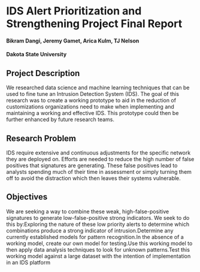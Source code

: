 # IDS Alert Prioritization and Strengthening Project Final Report
#### Bikram Dangi, Jeremy Gamet, Arica Kulm, TJ Nelson
#### Dakota State University

## Project Description
We researched data science and machine learning techniques that can be used to fine tune an Intrusion Detection System (IDS).  The goal of this research was to create a working prototype to aid in the reduction of customizations organizations need to make when implementing and maintaining a working and effective IDS.  This prototype could then be further enhanced by future research teams.


## Research Problem
IDS require extensive and continuous adjustments for the specific network they are deployed on.  Efforts are needed to reduce the high number of false positives that signatures are generating.  These false positives lead to analysts spending much of their time in assessment or simply turning them off to avoid the distraction which then leaves their systems vulnerable.
## Objectives
We are seeking a way to combine these weak, high-false-positive signatures to generate low-false-positive strong indicators.  We seek to do this by:Exploring the nature of these low priority alerts to determine which combinations produce a strong indicator of intrusion.Determine any currently established models for pattern recognition.In the absence of a working model, create our own model for testing.Use this working model to then apply data analysis techniques to look for unknown patterns.Test this working model against a large dataset with the intention of implementation in an IDS platform
